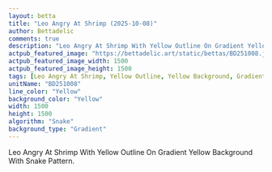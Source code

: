 ```yaml
---
layout: betta
title: "Leo Angry At Shrimp (2025-10-08)"
author: Bettadelic
comments: true
description: "Leo Angry At Shrimp With Yellow Outline On Gradient Yellow Background With Snake Pattern."
actpub_featured_image: "https://bettadelic.art/static/bettas/BD251008.jpg"
actpub_featured_image_width: 1500
actpub_featured_image_height: 1500
tags: [Leo Angry At Shrimp, Yellow Outline, Yellow Background, Gradient Background Pattern, Snake Pattern, October 2025]
unitName: "BD251008"
line_color: "Yellow"
background_color: "Yellow"
width: 1500
height: 1500
algorithm: "Snake"
background_type: "Gradient"
---
```


Leo Angry At Shrimp With Yellow Outline On Gradient Yellow Background With Snake Pattern.
